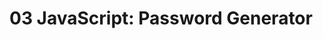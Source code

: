 # 03 JavaScript: Password Generator

<!--. ## Generating a secure password for users.
<!--. ## Built with
<!--. * HTML
<!--. * Javascript
<!--. ### View my Deployed link here:  https://dfan55438.github.io/Week03-Javascript/

(./Assets/passwordgenerator SS.jpg)


